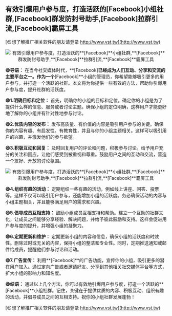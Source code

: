 ## **有效引爆用户参与度，打造活跃的**[Facebook]**小组社群,**[Facebook]**群发防封号助手,**[Facebook]**拉群引流,**[Facebook]**霸屏工具**

[😍想了解推广相关软件的朋友请登录 http://www.vst.tw](http://www.vst.tw)

 <center><img src="https://vst.tw/MP4/tuiguang/png/6.png" alt="有效引爆用户参与度，打造活跃的**[Facebook]**小组社群,**[Facebook]**群发防封号助手,**[Facebook]**拉群引流,**[Facebook]**霸屏工具"></center>

**😄导语：**
在当今社交媒体时代，**[Facebook]**已经成为人们互动、分享和交流的主要平台之一。作为一个**[Facebook]**小组的管理员，你希望能够吸引更多的用户参与，并打造一个活跃的社群。本文将为你提供一些有效的方法，帮助你引爆用户参与度，提升社群的活跃度。

**😄1.明确目标和定位：**
首先，明确你的小组的目标和定位。确定你的小组是为了提供什么样的信息、服务或者讨论主题。确保小组的定位明确，这样用户才能更好地了解你的小组并有针对性地参与讨论。

**😄2.优质内容的发布：**
发布高质量、有价值的内容是吸引用户参与的关键。确保你的内容有趣、有启发性、有教育性，并且与你的小组主题相关。这样可以吸引用户的兴趣，并激发他们的参与欲望。

**😄3.积极互动和回复：**
及时回复用户的评论和问题，积极参与讨论。给予用户充分的关注和回应，让他们感受到被重视和尊重。鼓励用户之间的互动和交流，营造一个友好、开放的讨论氛围。

 <center><img src="https://vst.tw/MP4/tuiguang/png/1.png" alt="有效引爆用户参与度，打造活跃的**[Facebook]**小组社群,**[Facebook]**群发防封号助手,**[Facebook]**拉群引流,**[Facebook]**霸屏工具"></center>

**😄4.组织有趣的活动：**
定期组织一些有趣的活动，例如线上讲座、问答、投票等。这样不仅可以吸引用户参与，还能增加小组的活跃度。务必确保活动的内容与小组主题相关，并且能够满足用户的需求和兴趣。

**😄5.倡导成员互相支持：**
鼓励小组成员互相支持和帮助。建立一个互助的社群文化，让成员之间能够分享经验、解决问题，并给予彼此鼓励和支持。这样会促进用户参与度的提升，并增强小组的凝聚力。

**😄6.定期更新和维护：**
定期更新小组的内容和信息，确保小组的活跃度和时效性。删除过时或无关的内容，保持小组的整洁和专业性。同时，定期推送通知或邮件给成员，提醒他们参与讨论和活动。

**😄7.广告宣传：**
利用**[Facebook]**的广告功能，宣传你的小组，吸引更多的潜在用户加入。通过定向广告或者邀请好友、分享到其他相关社交媒体平台等方式，扩大小组的影响力和知名度。

**😄结语：**
通过以上几个方法，你可以有效地引爆用户参与度，打造一个活跃的**[Facebook]**小组社群。记住，关键在于提供优质的内容、积极互动、组织有趣的活动，并倡导成员之间的互相支持。祝你的小组社群发展蓬勃！

[😍想了解推广相关软件的朋友请登录 http://www.vst.tw](http://www.vst.tw)



